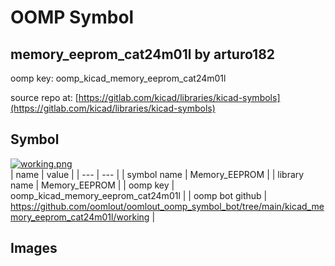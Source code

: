 # OOMP Symbol  
## memory_eeprom_cat24m01l  by arturo182  
  
oomp key: oomp_kicad_memory_eeprom_cat24m01l  
  
source repo at: [https://gitlab.com/kicad/libraries/kicad-symbols](https://gitlab.com/kicad/libraries/kicad-symbols)  
## Symbol  
  
[![working.png](working_600.png)](working.png)  
| name | value | 
| --- | --- | 
| symbol name | Memory_EEPROM | 
| library name | Memory_EEPROM | 
| oomp key | oomp_kicad_memory_eeprom_cat24m01l | 
| oomp bot github | https://github.com/oomlout/oomlout_oomp_symbol_bot/tree/main/kicad_memory_eeprom_cat24m01l/working | 
## Images  
